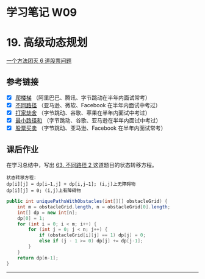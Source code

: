 # 学习笔记 W09

# 19. 高级动态规划


[一个方法团灭 6 道股票问题](https://leetcode-cn.com/problems/best-time-to-buy-and-sell-stock/solution/yi-ge-fang-fa-tuan-mie-6-dao-gu-piao-wen-ti-by-l-3/)

## 参考链接
- [x] [爬楼梯](https://leetcode-cn.com/problems/climbing-stairs/) （阿里巴巴、腾讯、字节跳动在半年内面试常考）
- [x] [不同路径](https://leetcode-cn.com/problems/unique-paths/) （亚马逊、微软、Facebook 在半年内面试中考过）
- [x] [打家劫舍](https://leetcode-cn.com/problems/house-robber/) （字节跳动、谷歌、苹果在半年内面试中考过）
- [x] [最小路径和](https://leetcode-cn.com/problems/minimum-path-sum/) （字节跳动、谷歌、亚马逊在半年内面试中考过）
- [x] [股票买卖](https://leetcode-cn.com/problems/best-time-to-buy-and-sell-stock/) （字节跳动、亚马逊、Facebook 在半年内面试常考）

## 课后作业
在学习总结中，写出 [63. 不同路径 2 ](https://leetcode-cn.com/problems/unique-paths-ii/) 这道题目的状态转移方程。

```
状态转移方程: 
dp[i][j] = dp[i−1,j] + dp[i,j−1]; (i,j)上无障碍物
dp[i][j] = 0; (i,j)上有障碍物
```

```java
public int uniquePathsWithObstacles(int[][] obstacleGrid) {
    int m = obstacleGrid.length, n = obstacleGrid[0].length;
    int[] dp = new int[n];
    dp[0] = 1;
    for (int i = 0; i < m; i++) {
        for (int j = 0; j < n; j++) {
            if (obstacleGrid[i][j] == 1) dp[j] = 0;
            else if (j - 1 >= 0) dp[j] += dp[j-1];
        }
    }
    return dp[n-1];
}
```

---

